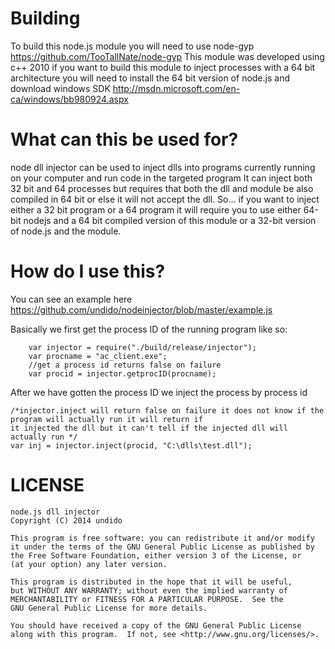 Building
===================
To build this node.js module you will need to use node-gyp https://github.com/TooTallNate/node-gyp
This module was developed using c++ 2010 if you want to build this module to inject processes with a 64 bit architecture
you will need to install the 64 bit version of node.js and download windows SDK http://msdn.microsoft.com/en-ca/windows/bb980924.aspx


What can this be used for?
===================
node dll injector can be used to inject dlls into programs currently running on your computer and run code in the targeted program
It can inject both 32 bit and 64 processes but requires that both the dll and module be also compiled in 64 bit or else it will not 
accept the dll. So... if you want to inject either a 32 bit program or a 64 program it will require you to use either 64-bit nodejs 
and a 64 bit compiled version of this module or a 32-bit version of node.js and the module.

How do I use this?
===================
You can see an example here https://github.com/undido/nodeinjector/blob/master/example.js

Basically we first get the process ID of the running program like so:

		var injector = require("./build/release/injector");
		var procname = "ac_client.exe"; 
		//get a process id returns false on failure
		var procid = injector.getprocID(procname);



After we have gotten the process ID we inject the process by process id


	/*injector.inject will return false on failure it does not know if the program will actually run it will return if 
	it injected the dll but it can't tell if the injected dll will actually run */
	var inj = injector.inject(procid, "C:\dlls\test.dll");

LICENSE
===================
	node.js dll injector
    Copyright (C) 2014 undido

    This program is free software: you can redistribute it and/or modify
    it under the terms of the GNU General Public License as published by
    the Free Software Foundation, either version 3 of the License, or
    (at your option) any later version.

    This program is distributed in the hope that it will be useful,
    but WITHOUT ANY WARRANTY; without even the implied warranty of
    MERCHANTABILITY or FITNESS FOR A PARTICULAR PURPOSE.  See the
    GNU General Public License for more details.

    You should have received a copy of the GNU General Public License
    along with this program.  If not, see <http://www.gnu.org/licenses/>.
